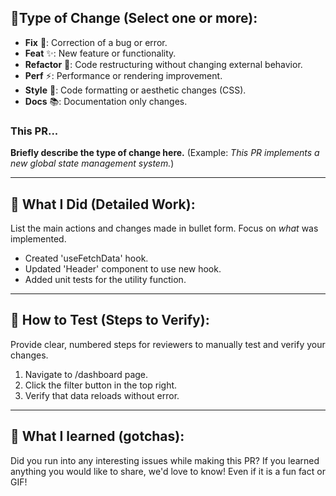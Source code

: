 ## 🎯Type of Change (Select one or more):

* **Fix** 🐛: Correction of a bug or error.
* **Feat** ✨: New feature or functionality.
* **Refactor** 🔨: Code restructuring without changing external behavior.
* **Perf** ⚡: Performance or rendering improvement.
* **Style** 🎨: Code formatting or aesthetic changes (CSS).
* **Docs** 📚: Documentation only changes.

### This PR...

**Briefly describe the type of change here.** (Example: *This PR implements a new global state management system.*)

---

## 📝 What I Did (Detailed Work):

List the main actions and changes made in bullet form. Focus on *what* was implemented.

* Created 'useFetchData' hook.
* Updated 'Header' component to use new hook.
* Added unit tests for the utility function.

---

## 🧪 How to Test (Steps to Verify):

Provide clear, numbered steps for reviewers to manually test and verify your changes.

1.  Navigate to /dashboard page.
2.  Click the filter button in the top right.
3.  Verify that data reloads without error.

---

## 🤔 What I learned (gotchas):

Did you run into any interesting issues while making this PR? If you learned anything you would like to share, we'd love to know! Even if it is a fun fact or GIF!
